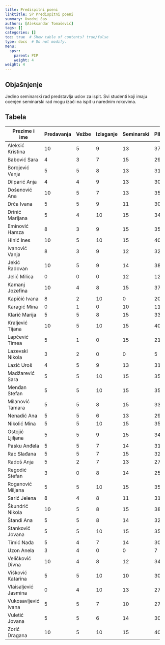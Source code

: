 ```yaml
---
title: Predispitni poeni
linktitle: SP Predispitni poeni
summary: Uvodni čas
authors: [Aleksandar Tomašević]
tags: []
categories: []
toc: true  # Show table of contents? true/false
type: docs  # Do not modify.
menu:
  spsr:
    parent: PIP
    weight: 4
weight: 4
---
```


## Objašnjenje

Jedino seminarski rad predstavlja uslov za ispit. Svi studenti koji imaju ocenjen seminarski rad mogu izaći na ispit u narednim rokovima.

## Tabela

| Prezime i ime        	| Predavanja 	| Vežbe 	| Izlaganje 	| Seminarski 	| PIP 	|
|----------------------	|------------	|-------	|-----------	|------------	|-----	|
| Aleksić Kristina     	| 10         	| 5     	| 9         	| 13         	| 37  	|
| Babović Sara         	| 4          	| 3     	| 7         	| 15         	| 29  	|
| Borojević Vanja      	| 5          	| 5     	| 8         	| 13         	| 31  	|
| Dilparić Anja        	| 4          	| 4     	| 9         	| 13         	| 30  	|
| Došenović Ana        	| 10         	| 5     	| 7         	| 13         	| 35  	|
| Drča Ivana           	| 5          	| 5     	| 9         	| 11         	| 30  	|
| Drinić Marijana      	| 5          	| 4     	| 10        	| 15         	| 34  	|
| Eminović Hamza       	| 8          	| 3     	| 9         	| 15         	| 35  	|
| Hinić Ines           	| 10         	| 5     	| 10        	| 15         	| 40  	|
| Ivanović Vanja       	| 8          	| 3     	| 9         	| 12         	| 32  	|
| Jekić Radovan        	| 10         	| 5     	| 9         	| 14         	| 38  	|
| Jelić Milica         	| 0          	| 0     	| 0         	| 12         	| 12  	|
| Kamanj Jozefina      	| 10         	| 4     	| 8         	| 15         	| 37  	|
| Kapičić Ivana        	| 8          	| 2     	| 10        	| 0          	| 20  	|
| Karagić Mina         	| 0          	| 1     	| 0         	| 10         	| 11  	|
| Klarić Marija        	| 5          	| 5     	| 8         	| 15         	| 33  	|
| Kraljević Tijana     	| 10         	| 5     	| 10        	| 15         	| 40  	|
| Lapčević Timea       	| 5          	| 1     	| 0         	| 15         	| 21  	|
| Lazevski Nikola      	| 3          	| 2     	| 0         	| 0          	| 5   	|
| Lazić Uroš           	| 4          	| 5     	| 9         	| 13         	| 31  	|
| Madžarević Sara      	| 5          	| 5     	| 10        	| 15         	| 35  	|
| Menđan Stefan        	| 5          	| 5     	| 10        	| 15         	| 35  	|
| Milanović Tamara     	| 5          	| 5     	| 8         	| 15         	| 33  	|
| Nenadić Ana          	| 5          	| 5     	| 6         	| 13         	| 29  	|
| Nikolić Mina         	| 5          	| 5     	| 10        	| 15         	| 35  	|
| Ostojić Ljiljana     	| 5          	| 5     	| 9         	| 15         	| 34  	|
| Pasku Anđela         	| 5          	| 5     	| 7         	| 14         	| 31  	|
| Rac Slađana          	| 5          	| 5     	| 7         	| 15         	| 32  	|
| Radoš Anja           	| 5          	| 2     	| 7         	| 13         	| 27  	|
| Regodić Stefan       	| 3          	| 0     	| 8         	| 14         	| 25  	|
| Roganović Miljana    	| 5          	| 5     	| 10        	| 15         	| 35  	|
| Sarić Jelena         	| 8          	| 4     	| 8         	| 11         	| 31  	|
| Škundrić Nikola      	| 10         	| 5     	| 8         	| 15         	| 38  	|
| Štandi Ana           	| 5          	| 5     	| 8         	| 14         	| 32  	|
| Stanković Jovana     	| 5          	| 5     	| 10        	| 15         	| 35  	|
| Timić Nađa           	| 5          	| 4     	| 7         	| 14         	| 30  	|
| Uzon Anela           	| 3          	| 4     	| 0         	| 0          	| 7   	|
| Veličković Divna     	| 10         	| 4     	| 8         	| 12         	| 34  	|
| Višković Katarina    	| 5          	| 5     	| 10        	| 10         	| 30  	|
| Vlaisaljević Jasmina 	| 0          	| 4     	| 10        	| 13         	| 27  	|
| Vukosavljević Ivana  	| 5          	| 5     	| 7         	| 10         	| 27  	|
| Vuletić Jovana       	| 5          	| 5     	| 6         	| 14         	| 30  	|
| Zorić Dragana        	| 10         	| 5     	| 10        	| 15         	| 40  	|